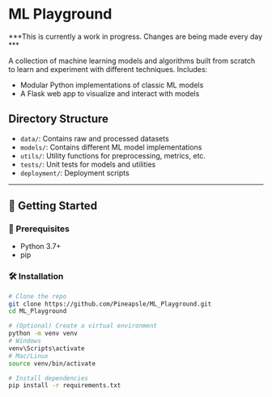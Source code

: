 # ML Playground

***This is currently a work in progress. Changes are being made every day *** 

A collection of machine learning models and algorithms built from scratch to learn and experiment with different techniques.
Includes:
- Modular Python implementations of classic ML models
- A Flask web app to visualize and interact with models

## Directory Structure

- `data/`: Contains raw and processed datasets
- `models/`: Contains different ML model implementations
- `utils/`: Utility functions for preprocessing, metrics, etc.
- `tests/`: Unit tests for models and utilities
- `deployment/`: Deployment scripts

---

## 🚀 Getting Started

### 🔧 Prerequisites

- Python 3.7+
- pip

### 🛠️ Installation

```bash
# Clone the repo
git clone https://github.com/Pineapsle/ML_Playground.git
cd ML_Playground

# (Optional) Create a virtual environment
python -m venv venv
# Windows
venv\Scripts\activate
# Mac/Linux
source venv/bin/activate

# Install dependencies
pip install -r requirements.txt
